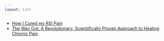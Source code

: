 ```yaml
---
layout: list
---
```


 - [How I Cured my RSI Pain](https://aaroniba.net/how-i-cured-my-rsi-pain)
 - [The Way Out: A Revolutionary, Scientifically Proven Approach to Healing Chronic Pain](https://www.amazon.com/dp/B088P52JDY)
